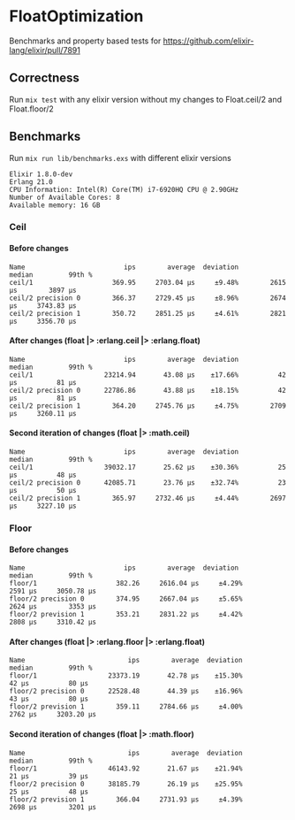 # FloatOptimization
Benchmarks and property based tests for https://github.com/elixir-lang/elixir/pull/7891

## Correctness
Run `mix test` with any elixir version without my changes to Float.ceil/2 and Float.floor/2

## Benchmarks
Run `mix run lib/benchmarks.exs` with different elixir versions

```
Elixir 1.8.0-dev
Erlang 21.0
CPU Information: Intel(R) Core(TM) i7-6920HQ CPU @ 2.90GHz
Number of Available Cores: 8
Available memory: 16 GB
```

### Ceil

#### Before changes
```
Name                         ips        average  deviation         median         99th %
ceil/1                    369.95     2703.04 μs     ±9.48%        2615 μs        3897 μs
ceil/2 precision 0        366.37     2729.45 μs     ±8.96%        2674 μs     3743.83 μs
ceil/2 precision 1        350.72     2851.25 μs     ±4.61%        2821 μs     3356.70 μs
```

#### After changes (float |> :erlang.ceil |> :erlang.float)
```
Name                         ips        average  deviation         median         99th %
ceil/1                  23214.94       43.08 μs    ±17.66%          42 μs          81 μs
ceil/2 precision 0      22786.86       43.88 μs    ±18.15%          42 μs          81 μs
ceil/2 precision 1        364.20     2745.76 μs     ±4.75%        2709 μs     3260.11 μs
```

#### Second iteration of changes (float |> :math.ceil)

```
Name                         ips        average  deviation         median         99th %
ceil/1                  39032.17       25.62 μs    ±30.36%          25 μs          48 μs
ceil/2 precision 0      42085.71       23.76 μs    ±32.74%          23 μs          50 μs
ceil/2 precision 1        365.97     2732.46 μs     ±4.44%        2697 μs     3227.10 μs
```

### Floor

#### Before changes
```
Name                         ips        average  deviation         median         99th %
floor/1                    382.26     2616.04 μs     ±4.29%        2591 μs     3050.78 μs
floor/2 precision 0        374.95     2667.04 μs     ±5.65%        2624 μs        3353 μs
floor/2 prevision 1        353.21     2831.22 μs     ±4.42%        2808 μs     3310.42 μs
```

#### After changes (float |> :erlang.floor |> :erlang.float)
```
Name                          ips        average  deviation         median         99th %
floor/1                  23373.19       42.78 μs    ±15.30%          42 μs          80 μs
floor/2 precision 0      22528.48       44.39 μs    ±16.96%          43 μs          80 μs
floor/2 prevision 1        359.11     2784.66 μs     ±4.00%        2762 μs     3203.20 μs
```

#### Second iteration of changes (float |> :math.floor)
```
Name                          ips        average  deviation         median         99th %
floor/1                  46143.92       21.67 μs    ±21.94%          21 μs          39 μs
floor/2 precision 0      38185.79       26.19 μs    ±25.95%          25 μs          48 μs
floor/2 prevision 1        366.04     2731.93 μs     ±4.39%        2698 μs        3201 μs
```
